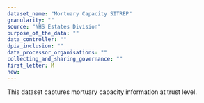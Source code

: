 ```yaml
---
dataset_name: "Mortuary Capacity SITREP"
granularity: ""
source: "NHS Estates Division"
purpose_of_the_data: ""
data_controller: ""
dpia_inclusion: ""
data_processor_organisations: ""
collecting_and_sharing_governance: ""
first_letter: M
new: 
---
```

This dataset captures mortuary capacity information at trust level.